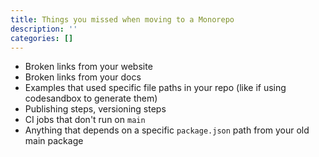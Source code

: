 ```yaml
---
title: Things you missed when moving to a Monorepo
description: ''
categories: []
---
```


- Broken links from your website
- Broken links from your docs
- Examples that used specific file paths in your repo (like if using codesandbox
  to generate them)
- Publishing steps, versioning steps
- CI jobs that don't run on `main`
- Anything that depends on a specific `package.json` path from your old main
  package
